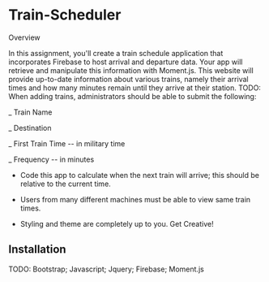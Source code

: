 # Train-Scheduler

<snippet>
  <content><![CDATA[
# ${1:Project Name}

### Overview

In this assignment, you'll create a train schedule application that incorporates Firebase to host arrival and departure data. Your app will retrieve and manipulate this information with Moment.js. This website will provide up-to-date information about various trains, namely their arrival times and how many minutes remain until they arrive at their station.
TODO:
When adding trains, administrators should be able to submit the following:

 _ Train Name

 _ Destination

 _ First Train Time -- in military time

 _ Frequency -- in minutes

- Code this app to calculate when the next train will arrive; this should be relative to the current time.

- Users from many different machines must be able to view same train times.

- Styling and theme are completely up to you. Get Creative!

## Installation

TODO: Bootstrap; Javascript; Jquery; Firebase; Moment.js
